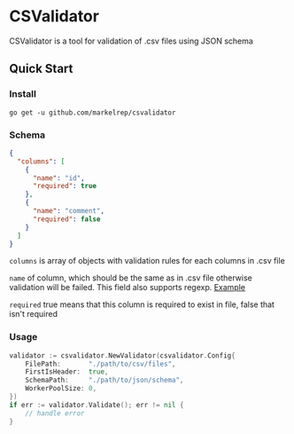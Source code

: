 # CSValidator

CSValidator is a tool for validation of .csv files using JSON schema

## Quick Start

### Install
`go get -u github.com/markelrep/csvalidator`

### Schema

```json
{
  "columns": [
    {
      "name": "id",
      "required": true
    },
    {
      "name": "comment",
      "required": false
    }
  ]
}
```
`columns` is array of objects with validation rules for each columns in .csv file

`name` of column, which should be the same as in .csv file otherwise validation will be failed. This field also supports regexp. [Example](https://github.com/markelrep/csvalidator/blob/master/samples/schema_regexp.json)

`required` true means that this column is required to exist in file, false that isn't required

### Usage
```go
validator := csvalidator.NewValidator(csvalidator.Config{
    FilePath:       "./path/to/csv/files",
    FirstIsHeader:  true,
    SchemaPath:     "./path/to/json/schema",
    WorkerPoolSize: 0,
})
if err := validator.Validate(); err != nil {
	// handle error
}
```
